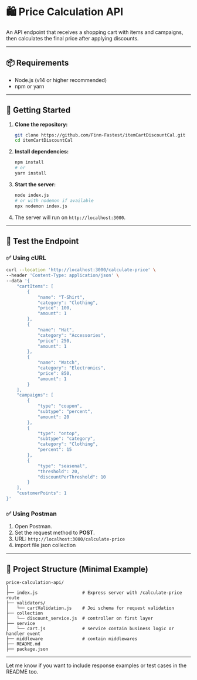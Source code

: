 # 🛍️ Price Calculation API

An API endpoint that receives a shopping cart with items and campaigns, then calculates the final price after applying discounts.

---

## 📦 Requirements

* Node.js (v14 or higher recommended)
* npm or yarn

---

## 🚀 Getting Started

1. **Clone the repository:**

   ```bash
   git clone https://github.com/Finn-Fastest/itemCartDiscountCal.git
   cd itemCartDiscountCal
   ```

2. **Install dependencies:**

   ```bash
   npm install
   # or
   yarn install
   ```

3. **Start the server:**

   ```bash
   node index.js
   # or with nodemon if available
   npx nodemon index.js
   ```

4. The server will run on `http://localhost:3000`.

---

## 🧪 Test the Endpoint

### ✅ Using cURL

```bash
curl --location 'http://localhost:3000/calculate-price' \
--header 'Content-Type: application/json' \
--data '{
    "cartItems": [
        {
            "name": "T-Shirt",
            "category": "Clothing",
            "price": 100,
            "amount": 1
        },
        {
            "name": "Hat",
            "category": "Accessories",
            "price": 250,
            "amount": 1
        },
        {
            "name": "Watch",
            "category": "Electronics",
            "price": 850,
            "amount": 1
        }
    ],
    "campaigns": [
        {
            "type": "coupon",
            "subtype": "percent",
            "amount": 20
        },
        {
            "type": "ontop",
            "subtype": "category",
            "category": "Clothing",
            "percent": 15
        },
        {
            "type": "seasonal",
            "threshold": 20,
            "discountPerThreshold": 10
        }
    ],
    "customerPoints": 1
}'
```

### ✅ Using Postman

1. Open Postman.
2. Set the request method to **POST**.
3. URL: `http://localhost:3000/calculate-price`
5. import file json collection


---

## 📂 Project Structure (Minimal Example)

```
price-calculation-api/
│
├── index.js                 # Express server with /calculate-price route
├── validators/
│   └── cartValidation.js    # Joi schema for request validation
├── collection
│   └── discount_service.js  # controller on first layer
├── service
│   └── cart.js              # service contain business logic or handler event
├── middleware               # contain middlewares
├── README.md
├── package.json
```

---

Let me know if you want to include response examples or test cases in the README too.

